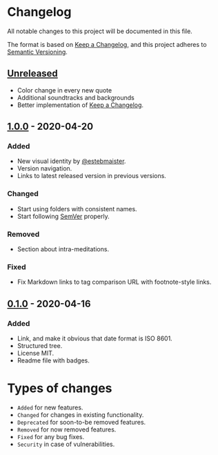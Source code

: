 # Changelog

All notable changes to this project will be documented in this file.

The format is based on [Keep a Changelog](https://keepachangelog.com/en/1.0.0/), and this project adheres to [Semantic Versioning](https://semver.org/spec/v2.0.0.html).

## [Unreleased]

- Color change in every new quote
- Additional soundtracks and backgrounds
- Better implementation of [Keep a Changelog](https://keepachangelog.com/en/1.0.0/).

## [1.0.0] - 2020-04-20

### Added

- New visual identity by [@estebmaister](https://github.com/estebmiaster).
- Version navigation.
- Links to latest released version in previous versions.

### Changed

- Start using folders with consistent names.
- Start following [SemVer](https://semver.org) properly.

### Removed

- Section about intra-meditations.

### Fixed

- Fix Markdown links to tag comparison URL with footnote-style links.

## [0.1.0] - 2020-04-16

### Added

- Link, and make it obvious that date format is ISO 8601.
- Structured tree.
- License MIT.
- Readme file with badges.

# Types of changes

- `Added` for new features.
- `Changed` for changes in existing functionality.
- `Deprecated` for soon-to-be removed features.
- `Removed` for now removed features.
- `Fixed` for any bug fixes.
- `Security` in case of vulnerabilities.

[unreleased]: https://github.com/estebmaister/quoter-machine/compare/v1.0.0...HEAD
[1.0.0]: https://github.com/estebmaister/quoter-machine/compare/v0.1.0...v1.0.0
[0.1.0]: https://github.com/estebmaister/quoter-machine/compare/v0.0.1...v0.1.0
